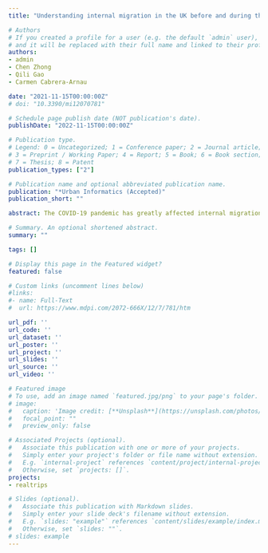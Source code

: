 ```yaml
---
title: "Understanding internal migration in the UK before and during the COVID-19 pandemic using Twitter data"

# Authors
# If you created a profile for a user (e.g. the default `admin` user), write the username (folder name) here 
# and it will be replaced with their full name and linked to their profile.
authors:
- admin
- Chen Zhong
- Qili Gao
- Carmen Cabrera-Arnau 

date: "2021-11-15T00:00:00Z"
# doi: "10.3390/mi12070781"

# Schedule page publish date (NOT publication's date).
publishDate: "2022-11-15T00:00:00Z"

# Publication type.
# Legend: 0 = Uncategorized; 1 = Conference paper; 2 = Journal article;
# 3 = Preprint / Working Paper; 4 = Report; 5 = Book; 6 = Book section;
# 7 = Thesis; 8 = Patent
publication_types: ["2"]

# Publication name and optional abbreviated publication name.
publication: "*Urban Informatics (Accepted)"
publication_short: ""

abstract: The COVID-19 pandemic has greatly affected internal migration patterns and may last beyond the pandemic. It raises the need to monitor the migration in an economical, effective and timely way. Benefitting from the advancement of geolocation data collection techniques, we use near real-time and fine-grained Twitter data to monitor migration patterns during the COVID-19 pandemic, dated from January 2019 to December 2021. Based on geocoding and estimating home locations, we proposed five indices depicting migration patterns, which are demonstrated by applying an empirical study at national and local authority scales to the UK. Our findings point to complex social processes unfolding differently over space and time. In particular, the pandemic and lockdown policies significantly reduced the rate of migration. Furthermore, we found a trend of people moving out of large cities to the nearby rural areas, and also conjunctive cities if there is one, before and during the peak of the pandemic. The trend of moving to rural areas became more significant in 2020 and most people who moved out had not returned by the end of 2021, although large cities recovered more quickly than other regions. Our results of monthly migration matrixes are verified to be consistent with official migration flow data released by the Office for National Statistics, but have finer temporal granularity and can be updated more frequently. This study demonstrates that Twitter data is highly valuable for migration trend analysis despite the biases in population representation. 

# Summary. An optional shortened abstract.
summary: ""

tags: []

# Display this page in the Featured widget?
featured: false

# Custom links (uncomment lines below)
#links:
#- name: Full-Text
#  url: https://www.mdpi.com/2072-666X/12/7/781/htm

url_pdf: ''
url_code: ''
url_dataset: ''
url_poster: ''
url_project: ''
url_slides: ''
url_source: ''
url_video: ''

# Featured image
# To use, add an image named `featured.jpg/png` to your page's folder. 
# image:
#   caption: 'Image credit: [**Unsplash**](https://unsplash.com/photos/pLCdAaMFLTE)'
#   focal_point: ""
#   preview_only: false

# Associated Projects (optional).
#   Associate this publication with one or more of your projects.
#   Simply enter your project's folder or file name without extension.
#   E.g. `internal-project` references `content/project/internal-project/index.md`.
#   Otherwise, set `projects: []`.
projects:
- realtrips

# Slides (optional).
#   Associate this publication with Markdown slides.
#   Simply enter your slide deck's filename without extension.
#   E.g. `slides: "example"` references `content/slides/example/index.md`.
#   Otherwise, set `slides: ""`.
# slides: example
---
```


<!-- {{% callout note %}}
Click the *Cite* button above to demo the feature to enable visitors to import publication metadata into their reference management software.
{{% /callout %}}

{{% callout note %}}
Create your slides in Markdown - click the *Slides* button to check out the example.
{{% /callout %}}

Supplementary notes can be added here, including [code, math, and images](https://wowchemy.com/docs/writing-markdown-latex/). -->
